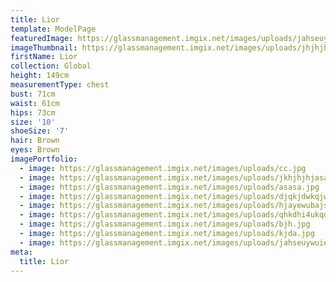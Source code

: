 ```yaml
---
title: Lior
template: ModelPage
featuredImage: https://glassmanagement.imgix.net/images/uploads/jahseuywuieyrhdaldnq.jpg
imageThumbnail: https://glassmanagement.imgix.net/images/uploads/jhjhjhjasasa.jpg
firstName: Lior
collection: Global
height: 149cm
measurementType: chest
bust: 71cm
waist: 61cm
hips: 73cm
size: '10'
shoeSize: '7'
hair: Brown
eyes: Brown
imagePortfolio:
  - image: https://glassmanagement.imgix.net/images/uploads/cc.jpg
  - image: https://glassmanagement.imgix.net/images/uploads/jkhjhjhjasa.jpg
  - image: https://glassmanagement.imgix.net/images/uploads/asasa.jpg
  - image: https://glassmanagement.imgix.net/images/uploads/djqkjdwkqjwdiq.jpg
  - image: https://glassmanagement.imgix.net/images/uploads/hjayewubajs.jpg
  - image: https://glassmanagement.imgix.net/images/uploads/qhkdhi4ukqdwnq.jpg
  - image: https://glassmanagement.imgix.net/images/uploads/bjh.jpg
  - image: https://glassmanagement.imgix.net/images/uploads/kjda.jpg
  - image: https://glassmanagement.imgix.net/images/uploads/jahseuywuieyrhdaldnq.jpg
meta:
  title: Lior
---
```



